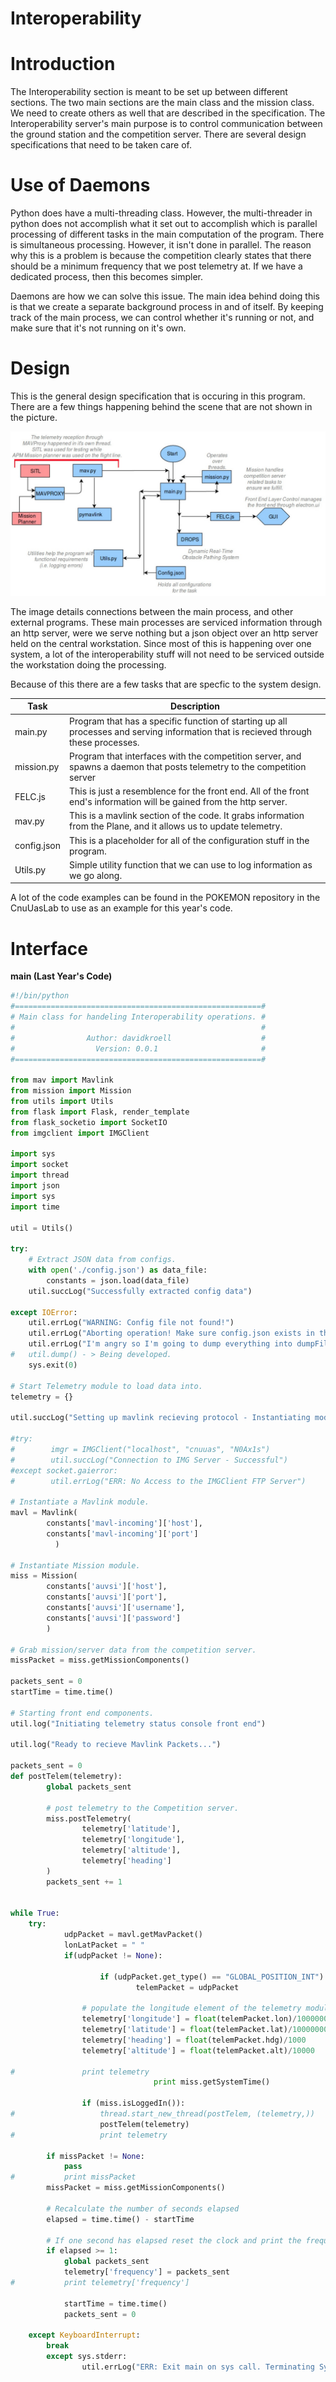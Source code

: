 # Interoperability

# Introduction

The Interoperability section is meant to be set up between different sections. The two main sections are the main class and the mission class.
We need to create others as well that are described in the specification. The Interoperability server's main purpose is
to control communication between the ground station and the competition server. There are several design specifications that
need to be taken care of.

# Use of Daemons

Python does have a multi-threading class. However, the multi-threader in python does not accomplish what it set out to accomplish
which is parallel processing of different tasks in the main computation of the program. There is simultaneous processing. However,
it isn't done in parallel. The reason why this is a problem is because the competition clearly states that there should be 
a minimum frequency that we post telemetry at. If we have a dedicated process, then this becomes simpler.

Daemons are how we can solve this issue. The main idea behind doing this is that we create a separate background process in
and of itself. By keeping track of the main process, we can control whether it's running or not, and make sure that it's not running on it's own.

# Design

This is the general design specification that is occuring in this program. There are a few things happening behind the scene that are not shown in the picture.

![alt text](https://github.com/CnuUasLab/MISCONSYS/blob/david.patch.spec/Interoperability/img/interop.jpg "Suggested Interop")

The image details connections between the main process, and other external programs. These main processes are serviced information
through an http server, were we serve nothing but a json object over an http server held on the central workstation. Since most
of this is happening over one system, a lot of the interoperability stuff will not need to be serviced outside the workstation
doing the processing.

Because of this there are a few tasks that are specfic to the system design.

Task | Description
--- | ---
main.py | Program that has a specific function of starting up all processes and serving information that is recieved through these processes.
mission.py | Program that interfaces with the competition server, and spawns a daemon that posts telemetry to the competition server
FELC.js | This is just a resemblence for the front end. All of the front end's information will be gained from the http server.
mav.py | This is a mavlink section of the code. It grabs information from the Plane, and it allows us to update telemetry.
config.json | This is a placeholder for all of the configuration stuff in the program.
Utils.py | Simple utility function that we can use to log information as we go along.

A lot of the code examples can be found in the POKEMON repository in the CnuUasLab to use as an example for this year's code.

# Interface

<b> main (Last Year's Code) </b>
```python
#!/bin/python
#=======================================================#
# Main class for handeling Interoperability operations. #
#                                                       #
#                Author: davidkroell                    #
#                  Version: 0.0.1                       #
#=======================================================#

from mav import Mavlink
from mission import Mission
from utils import Utils
from flask import Flask, render_template
from flask_socketio import SocketIO
from imgclient import IMGClient

import sys
import socket
import thread
import json
import sys
import time
        
util = Utils()

try:
	# Extract JSON data from configs.
	with open('./config.json') as data_file:
		constants = json.load(data_file)
	util.succLog("Successfully extracted config data")

except IOError:
	util.errLog("WARNING: Config file not found!")
	util.errLog("Aborting operation! Make sure config.json exists in the /src directory.")
	util.errLog("I'm angry so I'm going to dump everything into dumpFile.txt now! GoodBye!!!")
#	util.dump() - > Being developed.
	sys.exit(0)

# Start Telemetry module to load data into.
telemetry = {}

util.succLog("Setting up mavlink recieving protocol - Instantiating modules...")

#try:
#        imgr = IMGClient("localhost", "cnuuas", "N0Ax1s")
#        util.succLog("Connection to IMG Server - Successful")
#except socket.gaierror:
#        util.errLog("ERR: No Access to the IMGClient FTP Server")

# Instantiate a Mavlink module.
mavl = Mavlink(
		constants['mavl-incoming']['host'],
		constants['mavl-incoming']['port']
	      )

# Instantiate Mission module.
miss = Mission(
		constants['auvsi']['host'],
		constants['auvsi']['port'],
		constants['auvsi']['username'],
		constants['auvsi']['password']
		)

# Grab mission/server data from the competition server.
missPacket = miss.getMissionComponents()

packets_sent = 0
startTime = time.time()

# Starting front end components.
util.log("Initiating telemetry status console front end")

util.log("Ready to recieve Mavlink Packets...")

packets_sent = 0
def postTelem(telemetry):
        global packets_sent

        # post telemetry to the Competition server.
        miss.postTelemetry(
                telemetry['latitude'],
                telemetry['longitude'],
                telemetry['altitude'],
                telemetry['heading']
        )
        packets_sent += 1


while True:
	try:
        	udpPacket = mavl.getMavPacket()
        	lonLatPacket = " "
        	if(udpPacket != None):

                	if (udpPacket.get_type() == "GLOBAL_POSITION_INT"):
	                       	telemPacket = udpPacket

				# populate the longitude element of the telemetry module
				telemetry['longitude'] = float(telemPacket.lon)/10000000
				telemetry['latitude'] = float(telemPacket.lat)/10000000
				telemetry['heading'] = float(telemPacket.hdg)/1000
				telemetry['altitude'] = float(telemPacket.alt)/10000

#				print telemetry
                                print miss.getSystemTime()
                                
				if (miss.isLoggedIn()):
#					thread.start_new_thread(postTelem, (telemetry,))
					postTelem(telemetry)
#					print telemetry

		if missPacket != None:
			pass
#			print missPacket
		missPacket = miss.getMissionComponents()

		# Recalculate the number of seconds elapsed
		elapsed = time.time() - startTime

		# If one second has elapsed reset the clock and print the frequency.
		if elapsed >= 1:
			global packets_sent
			telemetry['frequency'] = packets_sent
#			print telemetry['frequency']

			startTime = time.time()
			packets_sent = 0

	except KeyboardInterrupt:
		break
        except sys.stderr:
                util.errLog("ERR: Exit main on sys call. Terminating Sys call.")
```
